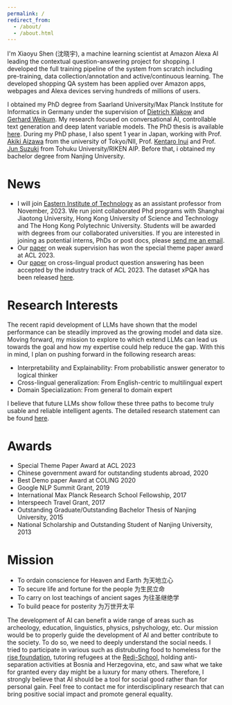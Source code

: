```yaml
---
permalink: /
redirect_from: 
  - /about/
  - /about.html
---
```


I'm Xiaoyu Shen (沈晓宇), a machine learning scientist at Amazon Alexa AI leading the contextual question-answering project for shopping. I developed the full training pipeline of the system from scratch including pre-training, data collection/annotation and active/continuous learning. The developed shopping QA system has been applied over Amazon apps, webpages and Alexa devices serving hundreds of millions of users.

I obtained my PhD degree from Saarland University/Max Planck Institute for Informatics in Germany under the supervision of [Dietrich Klakow](https://scholar.google.de/citations?user=_HtGYmoAAAAJ) and [Gerhard Weikum](https://people.mpi-inf.mpg.de/~weikum/). My research focused on conversational AI, controllable text generation and deep latent variable models. The PhD thesis is available [here](https://publikationen.sulb.uni-saarland.de/bitstream/20.500.11880/32106/1/combinepdf.pdf). During my PhD phase, I also spent 1 year in Japan, working with Prof. [Akiki Aizawa](https://scholar.google.com/citations?user=JQy5hPoAAAAJ) from the university of Tokyo/NII, Prof. [Kentaro Inui](http://www.cl.ecei.tohoku.ac.jp/~inui/) and Prof. [Jun Suzuki](http://www.fai.cds.tohoku.ac.jp/members/js/) from Tohuku University/RIKEN AIP. Before that, i obtained my bachelor degree from Nanjing University.

News
======
- I will join [Eastern Institute of Technology](https://www.eias.ac.cn/?lang=en) as an assistant professor from November, 2023. We run joint collaborated Phd programs with Shanghai Jiaotong University, Hong Kong University of Science and Technology and The Hong Kong Polytechnic University. Students will be awarded with degrees from our collaborated universities. If you are interested in joining as potential interns, PhDs or post docs, please [send me an email](mailto:isky1994@gmail.com).
- Our [paper](https://aclanthology.org/2023.acl-long.796.pdf) on weak supervision has won the special theme paper award at ACL 2023.
- Our [paper](https://aclanthology.org/2023.acl-industry.12.pdf) on cross-lingual product question answering has been accepted by the industry track of ACL 2023. The dataset xPQA has been released [here](https://github.com/amazon-science/contextual-product-qa/).

Research Interests
======
The recent rapid development of LLMs have shown that the model performance can be steadily improved as the growing model and data size. Moving forward, my mission to explore to which extend LLMs can lead us towards the goal and how my expertise could help reduce the gap. With this in mind, I plan on pushing forward in the following research areas:
- Interpretability and Explainability: From probabilistic answer generator to logical thinker
- Cross-lingual generalization: From English-centric to multilingual expert
- Domain Specialization: From general to domain expert

I believe that future LLMs show follow these three paths to become truly usable and reliable intelligent agents. The detailed research statement can be found [here](https://chin-gyou.github.io/files/Research_Statement.pdf).

Awards
======
- Special Theme Paper Award at ACL 2023
- Chinese government award for outstanding students abroad, 2020 
- Best Demo paper Award at COLING 2020
- Google NLP Summit Grant, 2019
- International Max Planck Research School Fellowship, 2017
- Interspeech Travel Grant, 2017
- Outstanding Graduate/Outstanding Bachelor Thesis of Nanjing University, 2015
- National Scholarship and Outstanding Student of Nanjing University, 2013

Mission
======
- To ordain conscience for Heaven and Earth 为天地立心
- To secure life and fortune for the people 为生民立命
- To carry on lost teachings of ancient sages 为往圣继绝学
- To build peace for posterity 为万世开太平

The development of AI can benefit a wide range of areas such as archeology, education, linguistics, physics, pshychology, etc. Our mission would be to properly guide the development of AI and better contribute to the society. To do so, we need to deeply understand the social needs. I tried to participate in various such as distrubuting food to homeless for the [rise foundation](https://risefoundation.de/), tutoring refugees at the [Redi-School](https://www.redi-school.org/), holding anti-separation activities at Bosnia and Herzegovina, etc, and saw what we take for granted every day might be a luxury for many others. Therefore, I strongly believe that AI should be a tool for social good rather than for personal gain. Feel free to contact me for interdisciplinary research that can bring positive social impact and promote general equality.

